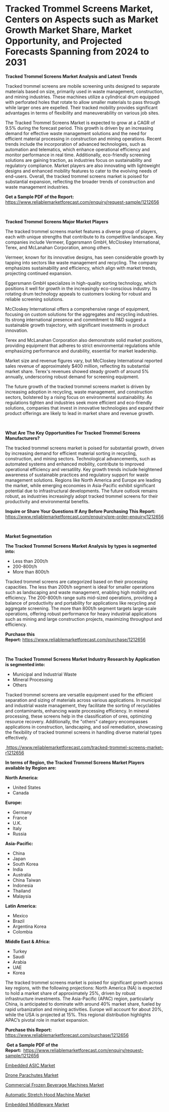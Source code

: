 <p><h1>Tracked Trommel Screens Market, Centers on Aspects such as Market Growth Market Share, Market Opportunity, and Projected Forecasts Spanning from 2024 to 2031</h1></p><p><strong>Tracked Trommel Screens Market Analysis and Latest Trends</strong></p>
<p><p>Tracked trommel screens are mobile screening units designed to separate materials based on size, primarily used in waste management, construction, and mining industries. These machines utilize a cylindrical drum equipped with perforated holes that rotate to allow smaller materials to pass through while larger ones are expelled. Their tracked mobility provides significant advantages in terms of flexibility and maneuverability on various job sites.</p><p>The Tracked Trommel Screens Market is expected to grow at a CAGR of 9.5% during the forecast period. This growth is driven by an increasing demand for effective waste management solutions and the need for efficient material processing in construction and mining operations. Recent trends include the incorporation of advanced technologies, such as automation and telematics, which enhance operational efficiency and monitor performance in real time. Additionally, eco-friendly screening solutions are gaining traction, as industries focus on sustainability and regulatory compliance. Market players are also innovating with lightweight designs and enhanced mobility features to cater to the evolving needs of end-users. Overall, the tracked trommel screens market is poised for substantial expansion, reflecting the broader trends of construction and waste management industries.</p></p>
<p><strong>Get a Sample PDF of the Report:&nbsp;</strong> <a href="https://www.reliablemarketforecast.com/enquiry/request-sample/1212656?utm_campaign=1110&utm_medium=2&utm_source=Github&utm_content=ia&utm_term=06102024&utm_id=tracked-trommel-screens">https://www.reliablemarketforecast.com/enquiry/request-sample/1212656</a></p>
<p>&nbsp;</p>
<p><strong>Tracked Trommel Screens Major Market Players</strong></p>
<p><p>The tracked trommel screens market features a diverse group of players, each with unique strengths that contribute to its competitive landscape. Key companies include Vermeer, Eggersmann GmbH, McCloskey International, Terex, and McLanahan Corporation, among others.</p><p>Vermeer, known for its innovative designs, has seen considerable growth by tapping into sectors like waste management and recycling. The company emphasizes sustainability and efficiency, which align with market trends, projecting continued expansion.</p><p>Eggersmann GmbH specializes in high-quality sorting technology, which positions it well for growth in the increasingly eco-conscious industry. Its rotating drum technology appeals to customers looking for robust and reliable screening solutions.</p><p>McCloskey International offers a comprehensive range of equipment, focusing on custom solutions for the aggregates and recycling industries. Its strong international presence and commitment to R&D suggest a sustainable growth trajectory, with significant investments in product innovation.</p><p>Terex and McLanahan Corporation also demonstrate solid market positions, providing equipment that adheres to strict environmental regulations while emphasizing performance and durability, essential for market leadership.</p><p>Market size and revenue figures vary, but McCloskey International reported sales revenue of approximately $400 million, reflecting its substantial market share. Terex's revenues showed steady growth of around 5% annually, underscoring robust demand for screening equipment.</p><p>The future growth of the tracked trommel screens market is driven by increasing adoption in recycling, waste management, and construction sectors, bolstered by a rising focus on environmental sustainability. As regulations tighten and industries seek more efficient and eco-friendly solutions, companies that invest in innovative technologies and expand their product offerings are likely to lead in market share and revenue growth.</p></p>
<p>&nbsp;</p>
<p><strong>What Are The Key Opportunities For Tracked Trommel Screens Manufacturers?</strong></p>
<p><p>The tracked trommel screens market is poised for substantial growth, driven by increasing demand for efficient material sorting in recycling, construction, and mining sectors. Technological advancements, such as automated systems and enhanced mobility, contribute to improved operational efficiency and versatility. Key growth trends include heightened awareness of sustainable practices and regulatory support for waste management solutions. Regions like North America and Europe are leading the market, while emerging economies in Asia-Pacific exhibit significant potential due to infrastructural developments. The future outlook remains robust, as industries increasingly adopt tracked trommel screens for their productivity and environmental benefits.</p></p>
<p><strong>Inquire or Share Your Questions If Any Before Purchasing This Report:</strong> <a href="https://www.reliablemarketforecast.com/enquiry/pre-order-enquiry/1212656?utm_campaign=1110&utm_medium=2&utm_source=Github&utm_content=ia&utm_term=06102024&utm_id=tracked-trommel-screens">https://www.reliablemarketforecast.com/enquiry/pre-order-enquiry/1212656</a></p>
<p>&nbsp;</p>
<p><strong>Market Segmentation</strong></p>
<p><strong>The Tracked Trommel Screens Market Analysis by types is segmented into:</strong></p>
<p><ul><li>Less than 200t/h</li><li>200-800t/h</li><li>More than 800t/h</li></ul></p>
<p><p>Tracked trommel screens are categorized based on their processing capacities. The less than 200t/h segment is ideal for smaller operations such as landscaping and waste management, enabling high mobility and efficiency. The 200-800t/h range suits mid-sized operations, providing a balance of productivity and portability for applications like recycling and aggregate screening. The more than 800t/h segment targets large-scale operations, offering robust performance for heavy industrial applications such as mining and large construction projects, maximizing throughput and efficiency.</p></p>
<p><strong>Purchase this Report:&nbsp;</strong><a href="https://www.reliablemarketforecast.com/purchase/1212656?utm_campaign=1110&utm_medium=2&utm_source=Github&utm_content=ia&utm_term=06102024&utm_id=tracked-trommel-screens">https://www.reliablemarketforecast.com/purchase/1212656</a></p>
<p>&nbsp;</p>
<p><strong>The Tracked Trommel Screens Market Industry Research by Application is segmented into:</strong></p>
<p><ul><li>Municipal and Industrial Waste</li><li>Mineral Processing</li><li>Others</li></ul></p>
<p><p>Tracked trommel screens are versatile equipment used for the efficient separation and sizing of materials across various applications. In municipal and industrial waste management, they facilitate the sorting of recyclables and contaminants, enhancing waste processing efficiency. In mineral processing, these screens help in the classification of ores, optimizing resource recovery. Additionally, the "others" category encompasses applications in construction, landscaping, and soil remediation, showcasing the flexibility of tracked trommel screens in handling diverse material types effectively.</p></p>
<p><a href="https://www.reliablemarketforecast.com/tracked-trommel-screens-market-r1212656?utm_campaign=1110&utm_medium=2&utm_source=Github&utm_content=ia&utm_term=06102024&utm_id=tracked-trommel-screens">&nbsp;https://www.reliablemarketforecast.com/tracked-trommel-screens-market-r1212656</a></p>
<p><strong>In terms of Region, the Tracked Trommel Screens Market Players available by Region are:</strong></p>
<p>
    <p> <strong> North America: </strong>
        <ul>
            <li>United States</li>
            <li>Canada</li>
        </ul>
        </p> 
    <p> <strong> Europe: </strong>
        <ul>
            <li>Germany</li>
            <li>France</li>
            <li>U.K.</li>
            <li>Italy</li>
            <li>Russia</li>
        </ul>
        </p> 
    <p> <strong> Asia-Pacific: </strong>
        <ul>
            <li>China</li>
            <li>Japan</li>
            <li>South Korea</li>
            <li>India</li>
            <li>Australia</li>
            <li>China Taiwan</li>
            <li>Indonesia</li>
            <li>Thailand</li>
            <li>Malaysia</li>
        </ul>
        </p> 
    <p> <strong> Latin America: </strong>
        <ul>
            <li>Mexico</li>
            <li>Brazil</li>
            <li>Argentina Korea</li>
            <li>Colombia</li>
        </ul>
        </p> 
    <p> <strong> Middle East & Africa: </strong>
        <ul>
            <li>Turkey</li>
            <li>Saudi</li>
            <li>Arabia</li>
            <li>UAE</li>
            <li>Korea</li>
        </ul>
    </p>
    </p>
<p><p>The tracked trommel screens market is poised for significant growth across key regions, with the following projections: North America (NA) is expected to hold a market share of approximately 25%, driven by robust infrastructure investments. The Asia-Pacific (APAC) region, particularly China, is anticipated to dominate with around 40% market share, fueled by rapid urbanization and mining activities. Europe will account for about 20%, while the USA is projected at 15%. This regional distribution highlights APAC’s pivotal role in market expansion.</p></p>
<p><strong>Purchase this Report: </strong><a href="https://www.reliablemarketforecast.com/purchase/1212656?utm_campaign=1110&utm_medium=2&utm_source=Github&utm_content=ia&utm_term=06102024&utm_id=tracked-trommel-screens">https://www.reliablemarketforecast.com/purchase/1212656</a></p>
<p>&nbsp;<strong>Get a Sample PDF of the Report:&nbsp;&nbsp;</strong><a href="https://www.reliablemarketforecast.com/enquiry/request-sample/1212656?utm_campaign=1110&utm_medium=2&utm_source=Github&utm_content=ia&utm_term=06102024&utm_id=tracked-trommel-screens">https://www.reliablemarketforecast.com/enquiry/request-sample/1212656</a></p>
<p><strong></strong></p>
<p><p><a href="https://issuu.com/reportprime-2/docs/embedded-asic-market-size-2030.pptx_7671b250383e14?utm_campaign=1110&utm_medium=2&utm_source=Github&utm_content=ia&utm_term=06102024&utm_id=tracked-trommel-screens">Embedded ASIC Market</a></p><p><a href="https://www.linkedin.com/pulse/influencing-factors-drone-parachutes-market-insights-growth-gijfe?utm_campaign=1110&utm_medium=2&utm_source=Github&utm_content=ia&utm_term=06102024&utm_id=tracked-trommel-screens">Drone Parachutes Market</a></p><p><a href="https://www.linkedin.com/pulse/sustainability-trends-commercial-frozen-beverage-machines-industry-suy1c?utm_campaign=1110&utm_medium=2&utm_source=Github&utm_content=ia&utm_term=06102024&utm_id=tracked-trommel-screens">Commercial Frozen Beverage Machines Market</a></p><p><a href="https://github.com/WillieWoodard/Market-Research-Report-List-6/blob/main/automatic-stretch-hood-machine-market.md?utm_campaign=1110&utm_medium=2&utm_source=Github&utm_content=ia&utm_term=06102024&utm_id=tracked-trommel-screens">Automatic Stretch Hood Machine Market</a></p><p><a href="https://issuu.com/reportprime-2/docs/embedded-middleware-market-size-203_834c9899c7eef8?utm_campaign=1110&utm_medium=2&utm_source=Github&utm_content=ia&utm_term=06102024&utm_id=tracked-trommel-screens">Embedded Middleware Market</a></p></p>